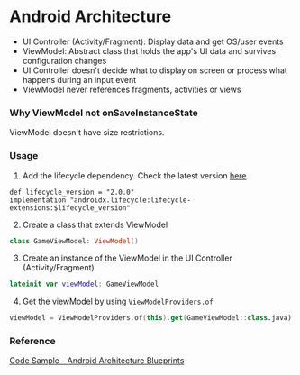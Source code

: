 # Android Architecture

- UI Controller (Activity/Fragment): Display data and get OS/user events
- ViewModel: Abstract class that holds the app's UI data and survives configuration changes
- UI Controller doesn't decide what to display on screen or process what happens during an input event
- ViewModel never references fragments, activities or views

### Why ViewModel not onSaveInstanceState

ViewModel doesn't have size restrictions.

### Usage

1. Add the lifecycle dependency. Check the latest version [here](https://developer.android.com/jetpack/androidx/releases/lifecycle#declaring_dependencies).
```
def lifecycle_version = "2.0.0"
implementation "androidx.lifecycle:lifecycle-extensions:$lifecycle_version"
```

2. Create a class that extends ViewModel
```kotlin
class GameViewModel: ViewModel()
```

3. Create an instance of the ViewModel in the UI Controller (Activity/Fragment)
```kotlin
lateinit var viewModel: GameViewModel
```

4. Get the viewModel by using ```ViewModelProviders.of```
```kotlin
viewModel = ViewModelProviders.of(this).get(GameViewModel::class.java)
```




### Reference
[Code Sample - Android Architecture Blueprints](https://github.com/googlesamples/android-architecture)


